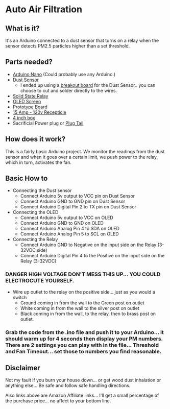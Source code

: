 # Auto Air Filtration

## What is it?
It's an Arduino connected to a dust sensor that turns on a relay when the sensor detects PM2.5 particles higher than a set threshold. 

## Parts needed?
- [Arduino Nano](https://amzn.to/30k7ogw) (Could probably use any Arduino.)
- [Dust Sensor](https://amzn.to/3h12ESO) 
  - I ended up using a [breakout board](https://amzn.to/30plehA) for the Dust Sensor.. you can choose to cut and solder directly to the wires.
- [Solid State Relay](https://amzn.to/3cNMJnw)
- [OLED Screen](https://amzn.to/3hewW4T)
- [Prototype Board](https://amzn.to/2XJdDbP)
- [15 Amp - 120v Recepticle](https://amzn.to/3h55t5j)
- [4 inch box](https://amzn.to/2BNHh7t)
- Sacrificial Power plug or [Plug Tail](https://amzn.to/2MFUl0L)

## How does it work?
This is a fairly basic Arduino project. We monitor the readings from the dust sensor and when it goes over a certain limit, we push power to the relay, which in turn, activates the fan. 

## Basic How to
- Connecting the Dust sensor
  - Connect Arduino 5v output to VCC pin on Dust Sensor
  - Connect Arduino GND to GND pin on Dust Sensor
  - Connect Arduino Digital Pin 2 to TX pin on Dust Sensor
- Connecting the OLED
  - Connect Arduino 5v output to VCC on OLED
  - Connect Arduino GND to GND on OLED
  - Connect Arduino Analog Pin 4 to SDA on OLED
  - Connect Arduino Analog Pin 5 to SCL on OLED
- Connecting the Relay
  - Connect Arduino GND to Negative on the input side on the Relay (3-32VDC side)
  - Connect Arduino Digital Pin 4 to the Positive on the input side on the Relay (3-32VDC)
### DANGER HIGH VOLTAGE DON'T MESS THIS UP... YOU COULD ELECTROCUTE YOURSELF.
- Wire up outlet to the relay on the positive side... just as you would a switch
  - Ground coming in from the wall to the Green post on outlet
  - White coming in from the wall to the silver post on outlet
  - Black coming in from the wall, to the relay, then to brass post on outlet.

###  Grab the code from the .ino file and push it to your Arduino... it should warm up for 4 seconds then display your PM numbers. There are 2 settings you can play with in the file... Threshold and Fan Timeout... set those to numbers you find reasonable. 


## Disclaimer
Not my fault if you burn your house down... or get wood dust inhalation or anything else... Be safe and follow safe handling directions. 

Also links above are Amazon Affiliate links... I'll get a small percentage of the purchase price... no affect to your bottom line. 